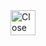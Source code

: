 <img class="icon__button button__close" src="assets/icons/close.svg" alt="Close" width="40px" height="40px" data-click-trigger data-function="Close"/>